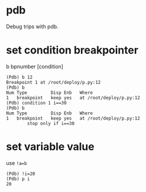pdb
============================
Debug trips with pdb.

# set condition breakpointer
b bpnumber [condition]
```
(Pdb) b 12
Breakpoint 1 at /root/deploy/p.py:12
(Pdb) b
Num Type         Disp Enb   Where
1   breakpoint   keep yes   at /root/deploy/p.py:12
(Pdb) condition 1 i==30
(Pdb) b
Num Type         Disp Enb   Where
1   breakpoint   keep yes   at /root/deploy/p.py:12
        stop only if i==30
```

# set variable value
use `!a=b`
```
(Pdb) !i=20 
(Pdb) p i
20
```
